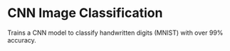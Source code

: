 # CNN Image Classification

Trains a CNN model to classify handwritten digits (MNIST) with over 99% accuracy.
